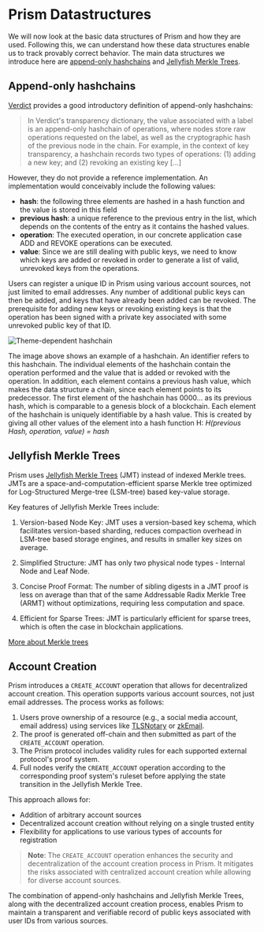 # Prism Datastructures

We will now look at the basic data structures of Prism and how they are used. Following this, we can understand how these data structures enable us to track provably correct behavior. The main data structures we introduce here are [append-only hashchains](#append-only-hashchains) and [Jellyfish Merkle Trees](#jellyfish-merkle-trees).

## Append-only hashchains

[Verdict](https://eprint.iacr.org/2021/1263.pdf) provides a good introductory definition of append-only hashchains:

> In Verdict's transparency dictionary, the value associated with a label is an append-only hashchain of operations, where nodes store raw operations requested on the label, as well as the cryptographic hash of the previous node in the chain. For example, in the context of key transparency, a hashchain records two types of operations: (1) adding a new key; and (2) revoking an existing key [...]

However, they do not provide a reference implementation. An implementation would conceivably include the following values:

- **hash**: the following three elements are hashed in a hash function and the value is stored in this field
- **previous hash**: a unique reference to the previous entry in the list, which depends on the contents of the entry as it contains the hashed values.
- **operation**: The executed operation, in our concrete application case ADD and REVOKE operations can be executed.
- **value**: Since we are still dealing with public keys, we need to know which keys are added or revoked in order to generate a list of valid, unrevoked keys from the operations.

Users can register a unique ID in Prism using various account sources, not just limited to email addresses. Any number of additional public keys can then be added, and keys that have already been added can be revoked. The prerequisite for adding new keys or revoking existing keys is that the operation has been signed with a private key associated with some unrevoked public key of that ID.

<img class="theme-dependent-image" data-light-src="./img/hashchain_light.png" data-dark-src="./img/hashchain_dark.png" alt="Theme-dependent hashchain">

The image above shows an example of a hashchain. An identifier refers to this hashchain. The individual elements of the hashchain contain the operation performed and the value that is added or revoked with the operation. In addition, each element contains a previous hash value, which makes the data structure a chain, since each element points to its predecessor. The first element of the hashchain has 0000... as its previous hash, which is comparable to a genesis block of a blockchain. Each element of the hashchain is uniquely identifiable by a hash value. This is created by giving all other values of the element into a hash function H: _H(previous Hash, operation, value) = hash_

## Jellyfish Merkle Trees

Prism uses [Jellyfish Merkle Trees](https://developers.diem.com/papers/jellyfish-merkle-tree/2021-01-14.pdf) (JMT) instead of indexed Merkle trees. JMTs are a space-and-computation-efficient sparse Merkle tree optimized for Log-Structured Merge-tree (LSM-tree) based key-value storage.

Key features of Jellyfish Merkle Trees include:

1. Version-based Node Key: JMT uses a version-based key schema, which facilitates version-based sharding, reduces compaction overhead in LSM-tree based storage engines, and results in smaller key sizes on average.

2. Simplified Structure: JMT has only two physical node types - Internal Node and Leaf Node.

3. Concise Proof Format: The number of sibling digests in a JMT proof is less on average than that of the same Addressable Radix Merkle Tree (ARMT) without optimizations, requiring less computation and space.

4. Efficient for Sparse Trees: JMT is particularly efficient for sparse trees, which is often the case in blockchain applications.

[More about Merkle trees](./crypto-intro/merkle-trees.md)

## Account Creation

Prism introduces a `CREATE_ACCOUNT` operation that allows for decentralized account creation. This operation supports various account sources, not just email addresses. The process works as follows:

1. Users prove ownership of a resource (e.g., a social media account, email address) using services like [TLSNotary](https://tlsnotary.org/) or [zkEmail](https://prove.email/).
2. The proof is generated off-chain and then submitted as part of the `CREATE_ACCOUNT` operation.
3. The Prism protocol includes validity rules for each supported external protocol's proof system.
4. Full nodes verify the `CREATE_ACCOUNT` operation according to the corresponding proof system's ruleset before applying the state transition in the Jellyfish Merkle Tree.

This approach allows for:

- Addition of arbitrary account sources
- Decentralized account creation without relying on a single trusted entity
- Flexibility for applications to use various types of accounts for registration

> **Note**: The `CREATE_ACCOUNT` operation enhances the security and decentralization of the account creation process in Prism. It mitigates the risks associated with centralized account creation while allowing for diverse account sources.

The combination of append-only hashchains and Jellyfish Merkle Trees, along with the decentralized account creation process, enables Prism to maintain a transparent and verifiable record of public keys associated with user IDs from various sources.
